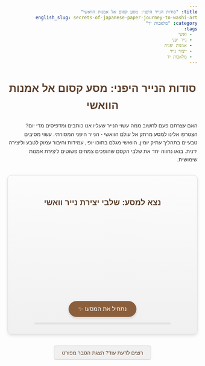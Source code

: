 ```yaml
---
title: "סודות הנייר היפני: מסע קסום אל אמנות הוואשי"
english_slug: secrets-of-japanese-paper-journey-to-washi-art
category: "מלאכות יד"
tags:
  - ואשי
  - נייר יפני
  - אמנות יפנית
  - ייצור נייר
  - מלאכות יד
---
```

<h1>סודות הנייר היפני: מסע קסום אל אמנות הוואשי</h1>

האם עצרתם פעם לחשוב ממה עשוי הנייר שעליו אנו כותבים ומדפיסים מדי יום? הצטרפו אלינו למסע מרתק אל עולם הוואשי - הנייר היפני המסורתי. עשוי מסיבים טבעיים בתהליך עתיק יומין, הוואשי מגלם בתוכו יופי, עמידות וחיבור עמוק לטבע וליצירה ידנית. בואו נחווה יחד את שלבי הקסם שהופכים צמחים פשוטים ליצירת אמנות שימושית.

<div id="washi-app" class="interactive-container">
    <h2>נצא למסע: שלבי יצירת נייר וואשי</h2>
    <div id="washi-stages">
        <div class="stage" id="stage-0">
            <div class="visual">🌳</div>
            <h3>התחלה: קציר הסיבים</h3>
            <p>המסע מתחיל ביער. אנו קוצרים את ענפי הצמחים הייעודיים - קוזו, מיצוּמאטה או גאמפי - עשירים בסיבים החזקים.</p>
        </div>
        <div class="stage" id="stage-1">
            <div class="visual">🔪🧺🔥</div>
            <h3>הפרדה וניקוי בחום</h3>
            <p>מסירים את הקליפה החיצונית, ומבשלים את הסיבים הלבנים במים רותחים. זה מסייע להפרדתם ולניקוי יסודי מזיהומים.</p>
        </div>
        <div class="stage" id="stage-2">
            <div class="visual">🔨🥣</div>
            <h3>ריסוק והכנת העיסה</h3>
            <p>את הסיבים הרכים טופחים ומרסקים ידנית עד שהם הופכים למסה אחידה ורכה של עיסה.</p>
        </div>
        <div class="stage" id="stage-3">
            <div class="visual">🥣✨💧</div>
            <h3>מגע הקסם: הוספת הנֶרי</h3>
            <p>חומר רירי טבעי מהצמח טורורו-אווי מתווסף לעיסה. הוא עוזר לפזר את הסיבים באופן אחיד במים וליצור מרקם מושלם לנייר.</p>
        </div>
        <div class="stage" id="stage-4">
            <div class="visual">🖼️➡️🥣</div>
            <h3>יצירת הגיליון במסגרת</h3>
            <p>באמצעות מסגרת מיוחדת (sukifune) עם מסננת, טובלים באמבט העיסה והמים ומניפים בעדינות. הסיבים נאספים בשכבה דקה על המסננת.</p>
        </div>
        <div class="stage" id="stage-5">
            <div class="visual">☀️📄🧱</div>
            <h3>שלב הייבוש</h3>
            <p>הגיליון הרטוב מועבר בעדינות למשטח ישר - לוח עץ, קיר או משטח מתכת מחומם - ומתייבש לאיטו בשמש או בחום.</p>
        </div>
        <div class="stage" id="stage-6">
             <div class="visual">✅📄💎</div>
            <h3>הוואשי מוכן!</h3>
            <p>המסע הסתיים! קיבלנו גיליון נייר וואשי יפהפה, חזק ועמיד, מוכן לשימושים רבים ומגוונים.</p>
        </div>
    </div>
    <button id="next-step-btn">נתחיל את המסע! ✨</button>
    <div id="progress-indicator"></div>
</div>

<button id="show-explanation-btn" class="toggle-button">רוצים לדעת עוד? הצגת הסבר מפורט</button>

<div id="explanation" class="explanation-section">
    <h2>הסבר מפורט: מסע אל אמנות הוואשי</h2>

    <h3>מבוא: מהו וואשי ומדוע הוא מיוחד?</h3>
    <p>וואשי (和紙) הוא סוג של נייר מסורתי שמיוצר ביפן בשיטות עתיקות יומין. הוא נבדל מהנייר המערבי הנפוץ, שמיוצר בדרך כלל מעיסת עץ מחומרים סיביים קצרים, בעיקר בגלל חומרי הגלם שלו, תהליך הייצור הידני והממושך, ומאפייניו הייחודיים כמו חוזק, עמידות לאורך זמן, שקיפות ומרקם עשיר.</p>

    <h3>היסטוריה קצרה של ייצור נייר ביפן</h3>
    <p>הטכניקה לייצור נייר הגיעה ליפן מסין במאה ה-7 לספירה, דרך קוריאה. היפנים אימצו ושיכללו במהרה את השיטה, תוך שימוש בחומרי גלם מקומיים כמו קוזו, מיצוּמאטה וגאמפי. ייצור הוואשי התפתח והפך לחלק בלתי נפרד מהתרבות היפנית, ושימש למגוון רחב של מטרות, מכתבי יד רשמיים ואמנותיים ועד לפריטי יומיום כמו דלתות הזזה (שוג'י), פנסים ומניפות.</p>

    <h3>חומרי גלם עיקריים: קוזו, מיצוּמאטה, גאמפי</h3>
    <p>הוואשי המסורתי מיוצר מסיבים ארוכים ועמידים הנלקחים מקליפתם הפנימית של צמחים מסוימים, בעיקר:</p>
    <ul>
        <li><strong>קוזו (Kozo - עץ תות נייר):</strong> המקור הנפוץ והחזק ביותר, המניב סיבים ארוכים וקשוחים. משמש לנייר עמיד במיוחד.</li>
        <li><strong>מיצוּמאטה (Mitsumata):</strong> צמח ממשפחת החלבלובים, בעל סיבים קצרים ורכים יותר מקוזו. מניב נייר עדין, חלק ובעל ברק.</li>
        <li><strong>גאמפי (Gampi):</strong> צמח בר בעל סיבים דקים ומבריקים. מניב נייר דק, שקוף, מבריק ועמיד בפני תולעים. קשה יותר לגידול ולקציר.</li>
    </ul>
    <p>סיבים ארוכים אלו, בניגוד לסיבים הקצרים של עץ רגיל, מעניקים לוואשי את חוזקו ועמידותו יוצאת הדופן.</p>

    <h3>שלבי הייצור המסורתי</h3>
    <p>תהליך ייצור הוואשי הוא עבודת יד מורכבת ועתירת זמן, המשתנה מעט בין אזורים שונים ביפן. השלבים העיקריים כוללים:</p>
    <ol>
        <li><strong>קציר והכנת הסיבים:</strong> קוטפים את ענפי הצמחים, בדרך כלל בחורף. מסירים את הקליפה החיצונית הכהה ונשארים עם הקליפה הפנימית הלבנה.</li>
        <li><strong>ניקוי ובישול:</strong> הסיבים מבושלים במים עם אפר עץ או סודה קאוסטית להסרת זיהומים, שאריות קליפה כהה וחומרים פקטיים. לאחר הבישול, הסיבים נשטפים היטב במים זורמים.</li>
        <li><strong>טחינה והכנת העיסה:</strong> הסיבים המבושלים נטפחים ונמעכים ידנית או באמצעות פטישים כבדים עד שהם מתפרקים לעיסה סיבית אחידה.</li>
        <li><strong>הוספת נֶרי (Neri):</strong> חומר רירי, בדרך כלל המופק משורש צמח הטורורו-אווי (Tororo-aoi), מוסף לעיסה. הנרי מסייע בפיזור אחיד של הסיבים במים ומונע מהם להיערם יחד, מה שמקל על יצירת גיליון אחיד ומסייע בהפרשת המים.</li>
        <li><strong>הכנת הגיליון:</strong> השלב המרכזי, המתבצע באמצעות מסגרת מלבנית עם מסננת במבוק (sukifune). ישנן שתי שיטות עיקריות:
            <ul>
                <li><strong>נגאשי-זוקי (Nagashi-zuki):</strong> לוקחים כמות מסוימת של עיסה, מטבילים את המסגרת באמבט המים והעיסה, מניפים ומטים אותה מספר פעמים בתנועות קצובות ורציפות כדי לפזר את הסיבים באופן אחיד ולשלוט בעובי הגיליון. עודפי המים והנרי נשפכים חזרה לאמבט. שיטה זו נפוצה יותר ויוצרת נייר גמיש יותר.</li>
                <li><strong>טאמה-זוקי (Tame-zuki):</strong> מטבילים את המסגרת פעם אחת בלבד באמבט, לוקחים כמות גדולה של עיסה, ומאפשרים למים להתנקז דרך המסננת בכוח הכבידה. שיטה זו פשוטה יותר ויוצרת נייר עבה וקשיח יותר, הדומה לנייר מערבי.</li>
            </ul>
        </li>
        <li><strong>ייבוש:</strong> הגיליון הרטוב מועבר בעדינות ממשטח המסננת למשטח ייבוש. הגיליונות נערמים בעדינות ונלחצים להסרת עודפי מים, ולאחר מכן נתלים לייבוש באוויר או מודבקים על לוחות עץ מחוממים, קירות או לוחות מתכת.</li>
    </ol>

    <h3>מאפיינים ייחודיים של וואשי</h3>
    <p>התהליך הידני וחומרי הגלם הטבעיים מעניקים לוואשי תכונות מיוחדות:</p>
    <ul>
        <li><strong>עמידות יוצאת דופן:</strong> הסיבים הארוכים יוצרים מבנה רשתי חזק ועמיד בפני קריעה ושינויי טמפרטורה/לחות.</li>
        <li><strong>אורך חיים מרשים:</strong> וואשי איכותי יכול להחזיק מעמד מאות שנים ללא התדרדרות משמעותית, בניגוד לנייר תעשייתי המכיל חומצות.</li>
        <li><strong>שקיפות:</strong> לוואשי יש לעיתים קרובות שקיפות עדינה, במיוחד כאשר הוא דק, מה שהופך אותו אידיאלי לפנסים ודלתות שוג'י.</li>
        <li><strong>מרקם ויופי:</strong> המרקם משתנה בהתאם לסוג הצמח ולשיטת הייצור, ויכול להיות מחוספס, חלק, עם סיבים גלויים או אחיד לחלוטין.</li>
    </ul>

    <h3>שימושים מסורתיים ומודרניים</h3>
    <p>לוואשי מגוון רחב של שימושים, בעבר ובהווה:</p>
    <ul>
        <li><strong>אמנות וקליגרפיה:</strong> אידיאלי לציור בדיו (סומי-אה), הדפסי עץ (אוקיו-אה), קליגרפיה ושימור אמנות.</li>
        <li><strong>אדריכלות ועיצוב פנים:</strong> דלתות שוג'י, מחיצות פוסומה, אהילי פנסים, ציפויי קירות.</li>
        <li><strong>פריטי יומיום:</strong> מניפות, מטרייות, בגדים, בובות, נייר מכתבים.</li>
        <li><strong>שימור:</strong> משמש לשיקום ספרים, מסמכים ויצירות אמנות עתיקות.</li>
        <li><strong>שימושים מודרניים:</strong> אמנות עכשווית, אריזות יוקרתיות, טקסטיל, רהיטים ועוד.</li>
    </ul>

    <h3>וואשי כנכס תרבותי בלתי מוחשי של אונסק"ו</h3>
    <p>בשנת 2014, אומנות ייצור הוואשי המסורתי בשלושה אזורים ספציפיים ביפן (מיסומי נאקאזו במחוז שימאנה, מינו במחוז גיפו, והיגאשיצ'יצ'יבו במחוז סאיטאמה) הוכרה על ידי אונסק"ו כנכס תרבותי בלתי מוחשי של האנושות. הכרה זו מדגישה את חשיבותה של אומנות זו כסמל למורשת תרבותית, מיומנות מסורתית וקשר הדוק לטבע ולקהילה.</p>
</div>

<style>
    /* כללי */
    body {
        font-family: 'Arial', sans-serif; /* או פונט נעים אחר */
        line-height: 1.6;
        color: #333;
        direction: rtl; /* ודא עברית מימין לשמאל */
        text-align: right;
    }

    h1, h2, h3 {
        color: #5a3e2a; /* גוון חום-אדמדם עשיר */
        text-align: center;
        margin-bottom: 20px;
    }

    p, ul, ol {
        margin-bottom: 15px;
    }

    /* הקטע האינטראקטיבי */
    .interactive-container {
        margin: 30px auto;
        padding: 25px;
        background: linear-gradient(to bottom, #fcfcfc, #f0f0f0); /* רקע עדין */
        border: 1px solid #ddd;
        border-radius: 10px;
        box-shadow: 0 4px 8px rgba(0, 0, 0, 0.1);
        max-width: 600px;
        text-align: center;
    }

    #washi-stages {
        min-height: 200px; /* שטח נאה לשלב */
        display: flex;
        justify-content: center;
        align-items: center;
        overflow: hidden; /* הסתר שלבים שאינם גלויים */
        position: relative; /* למיקום אבסולוטי של שלבים */
    }

    .stage {
        position: absolute; /* למעברים חלקים */
        width: 95%;
        max-width: 500px;
        padding: 20px;
        border: 1px solid #c5b4a2; /* גוון עדין */
        border-radius: 8px;
        background-color: #fff;
        box-shadow: 0 2px 5px rgba(0, 0, 0, 0.08);
        opacity: 0; /* התחל חבוי */
        transform: translateY(20px); /* התחל מעט למטה */
        transition: opacity 0.6s ease-out, transform 0.6s ease-out; /* אנימציית מעבר */
        display: flex; /* השתמש בפלקס לסידור פנימי */
        flex-direction: column;
        align-items: center;
        justify-content: center;
    }

    .stage.active {
        opacity: 1; /* הפוך לגלוי */
        transform: translateY(0); /* הגיע למקום */
    }

    .stage h3 {
        color: #6b4f4f; /* גוון חום */
        margin-top: 0;
        margin-bottom: 10px;
    }

    .stage p {
         margin-bottom: 0;
         font-size: 1.1em;
         color: #555;
    }

    .stage .visual {
        font-size: 4em; /* גודל גדול יותר לאייקון */
        margin-bottom: 15px;
        animation: pulse 1.5s infinite ease-in-out; /* אנימציה קלה לאייקון הנוכחי */
    }

     /* אנימציית פעימה עדינה */
    @keyframes pulse {
        0% { transform: scale(1); opacity: 1; }
        50% { transform: scale(1.05); opacity: 0.9; }
        100% { transform: scale(1); opacity: 1; }
    }


    #next-step-btn {
        margin-top: 25px;
        padding: 12px 25px;
        font-size: 1.1em;
        cursor: pointer;
        background-color: #8b5e3c; /* גוון חום עץ */
        color: white;
        border: none;
        border-radius: 25px; /* כפתור מעוגל */
        transition: background-color 0.3s ease, transform 0.1s ease;
        box-shadow: 0 3px 6px rgba(0, 0, 0, 0.15);
        min-width: 180px; /* ודא רוחב מינימלי */
    }

    #next-step-btn:hover {
        background-color: #a0785a; /* גוון בהיר יותר בלחיצה */
    }

    #next-step-btn:active {
        transform: scale(0.98); /* אפקט לחיצה */
    }

     #next-step-btn:disabled {
        background-color: #ccc;
        cursor: not-allowed;
        box-shadow: none;
     }

    /* מחוון התקדמות (פשוט) */
    #progress-indicator {
        margin-top: 15px;
        height: 5px;
        background-color: #e0e0e0;
        border-radius: 2.5px;
        width: 80%;
        max-width: 400px;
        margin-left: auto;
        margin-right: auto;
        overflow: hidden;
    }

    #progress-indicator::before {
        content: '';
        display: block;
        height: 100%;
        background-color: #8b5e3c; /* אותו צבע כמו הכפתור */
        width: 0%; /* ישתנה ע"י JS */
        transition: width 0.6s ease-out;
    }


    /* הסבר מפורט */
    .toggle-button {
        display: block; /* כפתור נפרד */
        margin: 30px auto 15px auto;
        padding: 10px 20px;
        font-size: 1em;
        cursor: pointer;
        background-color: #f0f0f0;
        color: #5a3e2a;
        border: 1px solid #ccc;
        border-radius: 5px;
        transition: background-color 0.3s ease;
        max-width: 300px;
    }

    .toggle-button:hover {
        background-color: #e0e0e0;
    }

    .explanation-section {
        margin-top: 20px;
        padding: 20px;
        border-top: 1px solid #eee;
        background-color: #fff;
        border-radius: 8px;
        box-shadow: 0 2px 5px rgba(0, 0, 0, 0.05);
        display: none; /* מוסתר כברירת מחדל */
    }

    .explanation-section h2 {
        color: #5a3e2a;
        text-align: right;
    }
    .explanation-section h3 {
         color: #6b4f4f;
         text-align: right;
         margin-top: 20px;
         margin-bottom: 10px;
     }

    .explanation-section ul {
        list-style-type: disc;
        margin-right: 20px; /* הזחה בעברית */
        list-style-position: outside;
    }

     .explanation-section ol {
        margin-right: 20px; /* הזחה בעברית */
        list-style-position: outside;
    }
     .explanation-section li {
         margin-bottom: 8px;
     }
</style>

<script>
    const stages = document.querySelectorAll('#washi-stages .stage');
    const nextBtn = document.getElementById('next-step-btn');
    const showExplanationBtn = document.getElementById('show-explanation-btn');
    const explanationDiv = document.getElementById('explanation');
    const progressBar = document.querySelector('#progress-indicator::before'); // Use a variable to select the pseudo-element for clarity, though direct style modification is done on the parent or via a data attribute

    let currentStageIndex = 0;
    const stageButtonTexts = [
        'בואו נתחיל את המסע!', // Initial state
        'אסוף סיבי צמחים',   // Stage 0 -> Stage 1
        'בשל ונקה את הסיבים', // Stage 1 -> Stage 2
        'רסק את העיסה',      // Stage 2 -> Stage 3
        'הוסף את חומר הנרי', // Stage 3 -> Stage 4
        'צור את גיליון הנייר', // Stage 4 -> Stage 5
        'ייבש את הוואשי',     // Stage 5 -> Stage 6
        'סוף המסע! ✨',      // Stage 6 -> Completion (button might hide or change)
    ];


    function updateProgress(index) {
         const progressPercentage = (index / (stages.length - 1)) * 100;
         // Since we can't style pseudo-elements directly from JS, we'll update a data attribute on the parent
         // And use CSS to read that attribute and set the width of the pseudo-element.
         // Or, simpler for this constraint, update a div *inside* #progress-indicator
         // Let's add a div inside the HTML for easier JS control.
         // Reworking the HTML for progress bar:
         // <div id="progress-indicator"><div id="progress-bar-fill"></div></div>
         // And update CSS for #progress-bar-fill
          const progressBarFill = document.getElementById('progress-bar-fill');
          if (progressBarFill) {
              progressBarFill.style.width = `${progressPercentage}%`;
          } else {
               // Fallback or initial setup if the fill div isn't there yet (will add it in HTML)
               // For now, I will add the div into the HTML structure.
               // Let's assume it's there for the JS logic.
          }
    }


    function showStage(index) {
        // Hide all stages initially or based on transition logic
         stages.forEach(stage => {
             stage.classList.remove('active');
             stage.style.opacity = 0;
             stage.style.transform = 'translateY(20px)';
         });

        // Ensure the target stage exists
        if (stages[index]) {
            // Add 'active' class to trigger CSS transition
            stages[index].classList.add('active');
            // CSS transition handles the opacity and transform
        }

         // Update button text
         if (index < stageButtonTexts.length -1) { // While there are more steps
            nextBtn.textContent = stageButtonTexts[index + 1];
            nextBtn.disabled = false;
         } else { // On the final stage
            nextBtn.textContent = stageButtonTexts[stageButtonTexts.length -1];
            nextBtn.disabled = true; // Disable button or change action
            nextBtn.style.display = 'none'; // Or hide it
         }

         // Update progress bar
         updateProgress(index);
    }

    nextBtn.addEventListener('click', () => {
        if (currentStageIndex < stages.length - 1) {
            currentStageIndex++;
            showStage(currentStageIndex);
        }
        // The button is disabled/hidden on the last stage by showStage
    });

    showExplanationBtn.addEventListener('click', () => {
        const isHidden = explanationDiv.style.display === 'none' || explanationDiv.style.display === '';
        explanationDiv.style.display = isHidden ? 'block' : 'none';
        showExplanationBtn.textContent = isHidden ? 'הסתר הסבר מפורט 👆' : 'רוצים לדעת עוד? הצגת הסבר מפורט 👇';
    });

    // --- Initialization ---
    // Add the progress bar fill div if it's not already in HTML
    const progressIndicator = document.getElementById('progress-indicator');
    if (progressIndicator && !document.getElementById('progress-bar-fill')) {
        const progressBarFill = document.createElement('div');
        progressBarFill.id = 'progress-bar-fill';
        progressIndicator.appendChild(progressBarFill);
         // Add CSS rule for this new div
         const styleSheet = document.styleSheets[0]; // Get the first stylesheet
         styleSheet.insertRule(`
             #progress-bar-fill {
                 content: '';
                 display: block;
                 height: 100%;
                 background-color: #8b5e3c; /* אותו צבע כמו הכפתור */
                 width: 0%; /* ישתנה ע"י JS */
                 transition: width 0.6s ease-out;
                 border-radius: 2.5px;
             }
         `, styleSheet.cssRules.length);
    }

    // Initialize the first stage display
    showStage(currentStageIndex);
    // Update button text to the first action
     nextBtn.textContent = stageButtonTexts[0]; // Set initial button text


    // Ensure all stages except the first are initially hidden via CSS (handled by .stage opacity/transform and lack of .active)
    // And the showStage function handles the initial active state.
</script>
```